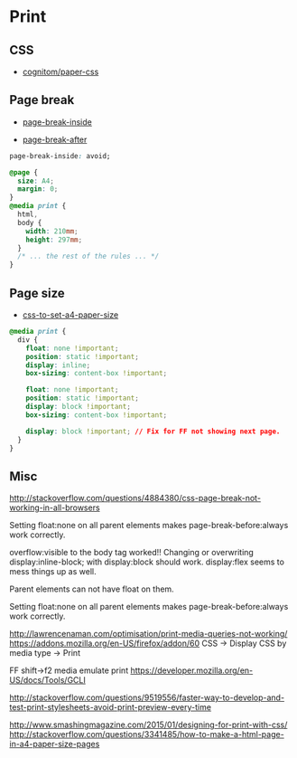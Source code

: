 # Print

## CSS

- [cognitom/paper-css](https://github.com/cognitom/paper-css)

## Page break

- [page-break-inside](https://developer.mozilla.org/en-US/docs/Web/CSS/page-break-inside)

- [page-break-after](https://developer.mozilla.org/en/docs/Web/CSS/page-break-after)

```css
page-break-inside: avoid;

@page {
  size: A4;
  margin: 0;
}
@media print {
  html,
  body {
    width: 210mm;
    height: 297mm;
  }
  /* ... the rest of the rules ... */
}
```

## Page size

- [css-to-set-a4-paper-size](http://stackoverflow.com/questions/16649943/css-to-set-a4-paper-size)

```css
@media print {
  div {
    float: none !important;
    position: static !important;
    display: inline;
    box-sizing: content-box !important;

    float: none !important;
    position: static !important;
    display: block !important;
    box-sizing: content-box !important;

    display: block !important; // Fix for FF not showing next page.
  }
}
```

## Misc

<http://stackoverflow.com/questions/4884380/css-page-break-not-working-in-all-browsers>

Setting float:none on all parent elements makes page-break-before:always work correctly.

overflow:visible to the body tag worked!! Changing or overwriting display:inline-block; with display:block should work. display:flex seems to mess things up as well.

Parent elements can not have float on them.

Setting float:none on all parent elements makes page-break-before:always work correctly.

<http://lawrencenaman.com/optimisation/print-media-queries-not-working/> <https://addons.mozilla.org/en-US/firefox/addon/60> CSS -> Display CSS by media type -> Print

FF shift->f2 media emulate print <https://developer.mozilla.org/en-US/docs/Tools/GCLI>

<http://stackoverflow.com/questions/9519556/faster-way-to-develop-and-test-print-stylesheets-avoid-print-preview-every-time>

<http://www.smashingmagazine.com/2015/01/designing-for-print-with-css/> <http://stackoverflow.com/questions/3341485/how-to-make-a-html-page-in-a4-paper-size-pages>
